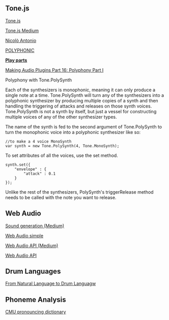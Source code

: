 

## Tone.js

[Tone.js](https://tonejs.github.io/)

[Tone.js Medium](https://medium.com/dev-red/tutorial-lets-make-music-with-javascript-and-tone-js-f6ac39d95b8c)

[Nicolò Antonio](https://www.andronio.me/2019/04/24/easily-play-a-song-track-in-javascript-using-tone-js-transport/)

[POLYPHONIC](https://observablehq.com/@tmcw/playing-with-tone-js)

**[Play parts](https://www.guitarland.com/MusicTheoryWithToneJS/PlayParts.html)**

[Making Audio Plugins Part 16: Polyphony Part I](http://www.martin-finke.de/blog/articles/audio-plugins-016-polyphony/)

Polyphony with Tone.PolySynth

Each of the synthesizers is monophonic, meaning it can only produce a single note at a time. Tone.PolySynth will turn any of the synthesizers into a polyphonic synthesizer by producing multiple copies of a synth and then handling the triggering of attacks and releases on those synth voices. Tone.PolySynth is not a synth by itself, but just a vessel for constructing multiple voices of any of the other synthesizer types.

The name of the synth is fed to the second argument of Tone.PolySynth to turn the monophonic voice into a polyphonic synthesizer like so:

```
//to make a 4 voice MonoSynth
var synth = new Tone.PolySynth(4, Tone.MonoSynth);
```

To set attributes of all the voices, use the set method.

```
synth.set({
	"envelope" : {
		"attack" : 0.1
	}
});
```

Unlike the rest of the synthesizers, PolySynth's triggerRelease method needs to be called with the note you want to release.

## Web Audio

[Sound generation (Medium)](
https://medium.com/@soffritti.pierfrancesco/sound-generation-with-javascript-57b2fda65608
)

[Web Audio simple](https://marcgg.com/blog/2016/11/01/javascript-audio/)

[Web Audio API (Medium)](https://www.javascriptjanuary.com/blog/making-music-in-the-browser)

[Web Audio API](https://developer.mozilla.org/en-US/docs/Web/API/Web_Audio_API/Using_Web_Audio_API)


## Drum Languages

[From Natural Language to Drum Languagw](http://oicrm.org/wp-content/uploads/2016/08/Article-F.Cloarec-Heiss.pdf)

## Phoneme Analysis

[CMU pronouncing dictionary](http://www.speech.cs.cmu.edu/cgi-bin/cmudict?in=apple&stress=-s)
